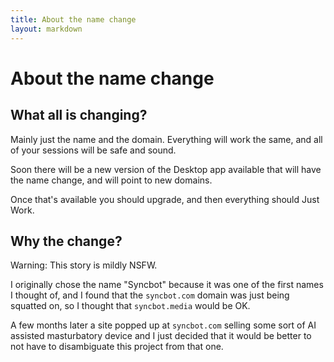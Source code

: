 ```yaml
---
title: About the name change
layout: markdown
---
```


# About the name change

## What all is changing?

Mainly just the name and the domain. Everything will work the same,
and all of your sessions will be safe and sound.

Soon there will be a new version of the Desktop app available that
will have the name change, and will point to new domains.

Once that's available you should upgrade, and then everything should
Just Work.

## Why the change?

Warning: This story is mildly NSFW.

I originally chose the name "Syncbot" because it was one of the first
names I thought of, and I found that the `syncbot.com` domain was just
being squatted on, so I thought that `syncbot.media` would be OK.

A few months later a site popped up at `syncbot.com` selling some sort
of AI assisted masturbatory device and I just decided that it would be
better to not have to disambiguate this project from that one.






